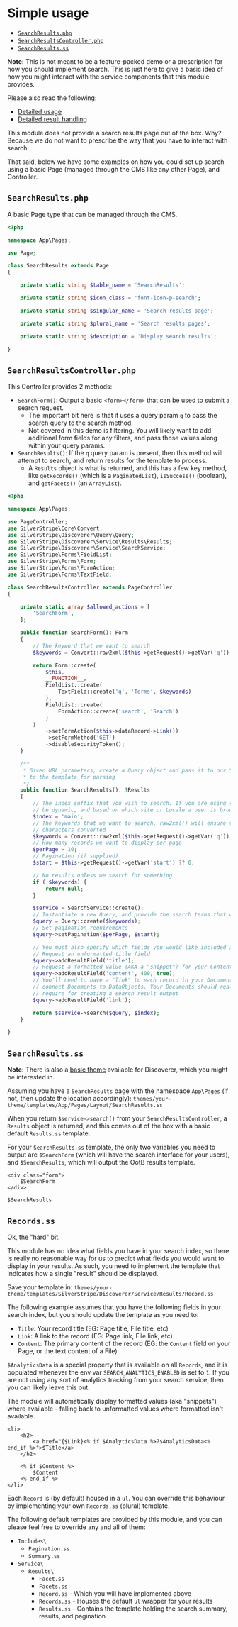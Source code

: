 # Simple usage

* [`SearchResults.php`](#searchresultsphp)
* [`SearchResultsController.php`](#searchresultscontrollerphp)
* [`SearchResults.ss`](#searchresultsss)

**Note:** This is not meant to be a feature-packed demo or a prescription for how you should implement search. This is
just here to give a basic idea of how you might interact with the service components that this module provides.

Please also read the following:

* [Detailed usage](detailed-querying.md)
* [Detailed result handling](detailed-result-handling.md)

This module does not provide a search results page out of the box. Why? Because we do not want to prescribe the way that
you have to interact with search.

That said, below we have some examples on how you could set up search using a basic Page (managed through the CMS like
any other Page), and Controller.

## `SearchResults.php`

A basic Page type that can be managed through the CMS.

```php
<?php

namespace App\Pages;

use Page;

class SearchResults extends Page
{

    private static string $table_name = 'SearchResults';

    private static string $icon_class = 'font-icon-p-search';

    private static string $singular_name = 'Search results page';

    private static string $plural_name = 'Search results pages';

    private static string $description = 'Display search results';

}

```

## `SearchResultsController.php`

This Controller provides 2 methods:

* `SearchForm()`: Output a basic `<form></form>` that can be used to submit a search request.
  * The important bit here is that it uses a query param `q` to pass the search query to the search method.
  * Not covered in this demo is filtering. You will likely want to add additional form fields for any filters, and pass
    those values along within your query params.
* `SearchResults()`: If the `q` query param is present, then this method will attempt to search, and return results for
  the template to process.
  * A `Results` object is what is returned, and this has a few key method, like `getRecords()` (which is a
    `PaginatedList`), `isSuccess()` (boolean), and `getFacets()` (an `ArrayList`).

```php
<?php

namespace App\Pages;

use PageController;
use SilverStripe\Core\Convert;
use SilverStripe\Discoverer\Query\Query;
use SilverStripe\Discoverer\Service\Results\Results;
use SilverStripe\Discoverer\Service\SearchService;
use SilverStripe\Forms\FieldList;
use SilverStripe\Forms\Form;
use SilverStripe\Forms\FormAction;
use SilverStripe\Forms\TextField;

class SearchResultsController extends PageController
{

    private static array $allowed_actions = [
        'SearchForm',
    ];

    public function SearchForm(): Form
    {
        // The keyword that we want to search
        $keywords = Convert::raw2xml($this->getRequest()->getVar('q'));

        return Form::create(
            $this,
            __FUNCTION__,
            FieldList::create(
                TextField::create('q', 'Terms', $keywords)
            ),
            FieldList::create(
                FormAction::create('search', 'Search')
            )
        )
            ->setFormAction($this->dataRecord->Link())
            ->setFormMethod('GET')
            ->disableSecurityToken();
    }

    /**
     * Given URL parameters, create a Query object and pass it to our Search Service, then return the results (if any)
     * to the template for parsing
     */
    public function SearchResults(): ?Results
    {
        // The index suffix that you wish to search. If you are using (eg) subsites, or Fluent, then this might need to
        // be dynamic, and based on which site or Locale a user is browsing
        $index = 'main';
        // The keywords that we want to search. raw2xml() will ensure that search strings are escaped with special
        // characters converted
        $keywords = Convert::raw2xml($this->getRequest()->getVar('q'));
        // How many records we want to display per page
        $perPage = 10;
        // Pagination (if supplied)
        $start = $this->getRequest()->getVar('start') ?? 0;

        // No results unless we search for something
        if (!$keywords) {
            return null;
        }

        $service = SearchService::create();
        // Instantiate a new Query, and provide the search terms that we wish to search for
        $query = Query::create($keywords);
        // Set pagination requirements
        $query->setPagination($perPage, $start);

        // You must also specify which fields you would like included in your results
        // Request an unformatted title field
        $query->addResultField('title');
        // Request a formatted value (AKA a "snippet") for your Content field
        $query->addResultField('content', 400, true);
        // You'll need to have a "link" to each record in your Documents - this module does not automatically
        // connect Documents to DataObjects. Your Documents should really include all the information that you
        // require for creating a search result output
        $query->addResultField('link');

        return $service->search($query, $index);
    }

}

```

## `SearchResults.ss`

**Note:** There is also a [basic theme](https://github.com/silverstripeltd/silverstripe-discoverer-theme) available for
Discoverer, which you might be interested in.

Assuming you have a `SearchResults` page with the namespace `App\Pages` (if not, then update the location accordingly):
`themes/your-theme/templates/App/Pages/Layout/SearchResults.ss`

When you return `$service->search()` from your `SearchResultsController`, a `Results` object is returned, and this comes
out of the box with a basic default `Results.ss` template.

For your `SearchResults.ss` template, the only two variables you need to output are `$SearchForm` (which will have the
search interface for your users), and `$SearchResults`, which will output the OotB results template.

```silverstripe
<div class="form">
    $SearchForm
</div>

$SearchResults

```

## `Records.ss`

Ok, the "hard" bit.

This module has no idea what fields you have in your search index, so there is really no reasonable way for us to
predict what fields you would want to display in your results. As such, you need to implement the template that
indicates how a single "result" should be displayed.

Save your template in:
`themes/your-theme/templates/SilverStripe/Discoverer/Service/Results/Record.ss`

The following example assumes that you have the following fields in your search index, but you should update the
template as you need to:

* `Title`: Your record title (EG: Page title, File title, etc)
* `Link`: A link to the record (EG: Page link, File link, etc)
* `Content`: The primary content of the record (EG: the `Content` field on your Page, or the text content of a File)

`$AnalyticsData` is a special property that is available on all `Records`, and it is populated whenever the env var
`SEARCH_ANALYTICS_ENABLED` is set to `1`. If you are not using any sort of analytics tracking from your search service,
then you can likely leave this out.

The module will automatically display formatted values (aka "snippets") where available - falling back to unformatted
values where formatted isn't available.

```silverstripe
<li>
    <h2>
        <a href="{$Link}<% if $AnalyticsData %>?$AnalyticsData<% end_if %>">$Title</a>
    </h2>

    <% if $Content %>
        $Content
    <% end_if %>
</li>

```

Each `Record` is (by default) housed in a `ul`. You can override this behaviour by implementing your own `Records.ss`
(plural) template.

The following default templates are provided by this module, and you can please feel free to override any and all of
them:

* `Includes\`
  * `Pagination.ss`
  * `Summary.ss`
* `Service\`
  * `Results\`
    * `Facet.ss`
    * `Facets.ss`
    * `Record.ss` - Which you will have implemented above
    * `Records.ss` - Houses the default `ul` wrapper for your results
    * `Results.ss` - Contains the template holding the search summary, results, and pagination

